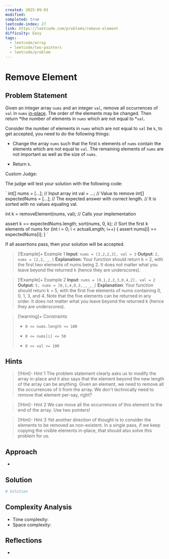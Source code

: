 ```yaml
---
created: 2025-09-03
modified:
completed: true
leetcode-index: 27
link: https://leetcode.com/problems/remove-element
difficulty: Easy
tags:
  - leetcode/array
  - leetcode/two-pointers
  - leetcode/problem
---
```

# Remove Element

## Problem Statement
Given an integer array `nums` and an integer `val`, remove all occurrences of `val` in `nums` <a href="https://en.wikipedia.org/wiki/In-place_algorithm" target="_blank">in-place</a>. The order of the elements may be changed. Then return *the number of elements in *`nums`* which are not equal to *`val`.

Consider the number of elements in `nums` which are not equal to `val` be `k`, to get accepted, you need to do the following things:

	
- Change the array `nums` such that the first `k` elements of `nums` contain the elements which are not equal to `val`. The remaining elements of `nums` are not important as well as the size of `nums`.
	
- Return `k`.

Custom Judge:

The judge will test your solution with the following code:

`
int[] nums = [...]; // Input array
int val = ...; // Value to remove
int[] expectedNums = [...]; // The expected answer with correct length.
                            // It is sorted with no values equaling val.

int k = removeElement(nums, val); // Calls your implementation

assert k == expectedNums.length;
sort(nums, 0, k); // Sort the first k elements of nums
for (int i = 0; i < actualLength; i++) {
    assert nums[i] == expectedNums[i];
}
`

If all assertions pass, then your solution will be accepted.

 

>[!Example]+ Example 1
>**Input**: `nums = [3,2,2,3], val = 3`
>**Output**: `2, nums = [2,2,_,_]`
>**Explanation**:
>Your function should return k = 2, with the first two elements of nums being 2. It does not matter what you leave beyond the returned k (hence they are underscores). 

>[!Example]+ Example 2
>**Input**: `nums = [0,1,2,2,3,0,4,2], val = 2`
>**Output**: `5, nums = [0,1,4,0,3,_,_,_]`
>**Explanation**:
>Your function should return k = 5, with the first five elements of nums containing 0, 0, 1, 3, and 4. Note that the five elements can be returned in any order. It does not matter what you leave beyond the returned k (hence they are underscores). 

>[!warning]+ Constraints
>- `0 <= nums.length <= 100`
>
>- `0 <= nums[i] <= 50`
>
>- `0 <= val <= 100`
## Hints
>[!Hint]- Hint 1
>The problem statement clearly asks us to modify the array in-place and it also says that the element beyond the new length of the array can be anything. Given an element, we need to remove all the occurrences of it from the array. We don't technically need to remove that element per-say, right?

>[!Hint]- Hint 2
>We can move all the occurrences of this element to the end of the array. Use two pointers!
>

>[!Hint]- Hint 3
>Yet another direction of thought is to consider the elements to be removed as non-existent. In a single pass, if we keep copying the visible elements in-place, that should also solve this problem for us.
## Approach

- 
## Solution

```python
# Solution
```

## Complexity Analysis

- Time complexity: 
- Space complexity: 

## Reflections
- 